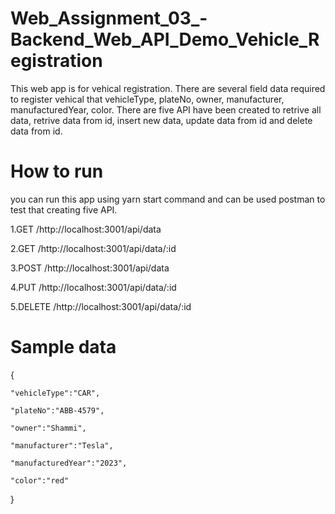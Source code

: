 # Web_Assignment_03_-Backend_Web_API_Demo_Vehicle_Registration
This web app is for vehical registration. There are several field data required to register vehical that vehicleType, plateNo, owner, manufacturer, manufacturedYear, color. There are five API have been created to retrive all data, retrive data from id, insert new data, update data from id and delete data from id. 

# How to run
you can run this app using yarn start command and can be used postman to test that creating five API.

1.GET /http://localhost:3001/api/data

2.GET /http://localhost:3001/api/data/:id

3.POST /http://localhost:3001/api/data

4.PUT /http://localhost:3001/api/data/:id

5.DELETE /http://localhost:3001/api/data/:id

# Sample data
{

    "vehicleType":"CAR",
    
    "plateNo":"ABB-4579",
    
    "owner":"Shammi",
    
    "manufacturer":"Tesla",
    
    "manufacturedYear":"2023",
    
    "color":"red"
   
}


